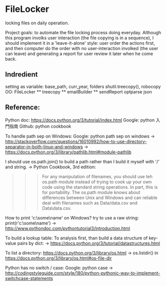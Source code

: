 # FileLocker
locking files on daily operation.

Project goals: to automate the file locking process doing everyday.
Although this program involks user interaction (the file copying is in a sequence), I should implement it in a 'leave-it-alone' style: user order the actions first, and then computer do the order with no user-interaction involked (the user can leave) and generating a report for user review it later when he come back.

## Indredient
setting as variable: base_path, curr_year, folders
shutil.treecopy(), robocopy
OO: FileLocker
** treecopy
** emailBuilder
** sendReport
optparse
json

## Reference:

Python doc:
https://docs.python.org/3/tutorial/index.html
Google: python 入門指南
Github: python cookbook

To handle path sep on Windows:
Google: python path sep on windows
-> http://stackoverflow.com/questions/16010992/how-to-use-directory-separator-in-both-linux-and-windows
-> https://docs.python.org/3/library/pathlib.html#module-pathlib

I should use os.path.join() to build a path rather than I build it myself with '/' and string.
-> Python Cookbook, 3rd edition:
>>> For any manipulation of filenames, you should use teh os.path module instead of trying to cook up your own code using the standard string operations. In part, this is for portability. The os.path module knows about differences between Unix and Windows and can reliable deal with filenames such as Data/data.csv and Data\data.csv.


How to print 'c:\some\name' on Windows? try to use a raw string:
print(r'c:\some\name')
-> http://www.pythondoc.com/pythontutorial3/introduction.html

To build a lookup table:
To analysis first, than build a data structure of key-value pairs by dict:
-> https://docs.python.org/3/tutorial/datastructures.html

To list a directory:
https://docs.python.org/3/library/os.html -> os.listdir() in https://docs.python.org/3/library/os.html#os-file-dir

Python has no switch / case:
Google: python case -> http://codingstyleguide.com/style/180/python-pythonic-way-to-implement-switchcase-statements